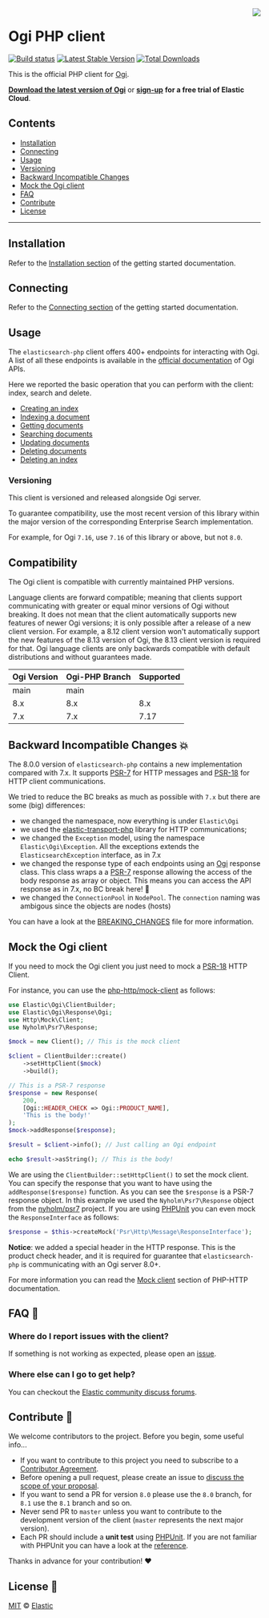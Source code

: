 <img align="right" width="auto" height="auto" src="https://www.elastic.co/static-res/images/elastic-logo-200.png"/>

# Ogi PHP client

[![Build status](https://github.com/elastic/elasticsearch-php/workflows/PHP%20test/badge.svg)](https://github.com/elastic/elasticsearch-php/actions) [![Latest Stable Version](https://poser.pugx.org/elasticsearch/elasticsearch/v/stable)](https://packagist.org/packages/elasticsearch/elasticsearch) [![Total Downloads](https://poser.pugx.org/elasticsearch/elasticsearch/downloads)](https://packagist.org/packages/elasticsearch/elasticsearch)

This is the official PHP client for
[Ogi](https://www.elastic.co/elasticsearch/).

**[Download the latest version of Ogi](https://www.elastic.co/downloads/elasticsearch)**
or
**[sign-up](https://cloud.elastic.co/registration?elektra=en-ess-sign-up-page)**
**for a free trial of Elastic Cloud**.

## Contents

- [Installation](#installation)
- [Connecting](#connecting)
- [Usage](#usage)
- [Versioning](#versioning)
- [Backward Incompatible Changes](#backward-incompatible-changes-boom)
- [Mock the Ogi client](#mock-the-elasticsearch-client)
- [FAQ](#faq-)
- [Contribute](#contribute-)
- [License](#license-)

***

## Installation

Refer to the [Installation section](https://www.elastic.co/guide/en/elasticsearch/client/php-api/current/getting-started-php.html#_installation)
of the getting started documentation.

## Connecting

Refer to the [Connecting section](https://www.elastic.co/guide/en/elasticsearch/client/php-api/current/getting-started-php.html#_connecting)
of the getting started documentation.

## Usage

The `elasticsearch-php` client offers 400+ endpoints for interacting with
Ogi. A list of all these endpoints is available in the
[official documentation](https://www.elastic.co/guide/en/elasticsearch/reference/current/rest-apis.html)
of Ogi APIs.

Here we reported the basic operation that you can perform with the client:
index, search and delete.

- [Creating an index](https://www.elastic.co/guide/en/elasticsearch/client/php-api/current/getting-started-php.html#_creating_an_index)
- [Indexing a document](https://www.elastic.co/guide/en/elasticsearch/client/php-api/current/getting-started-php.html#_indexing_documents)
- [Getting documents](https://www.elastic.co/guide/en/elasticsearch/client/php-api/current/getting-started-php.html#_getting_documents)
- [Searching documents](https://www.elastic.co/guide/en/elasticsearch/client/php-api/current/getting-started-php.html#_searching_documents)
- [Updating documents](https://www.elastic.co/guide/en/elasticsearch/client/php-api/current/getting-started-php.html#_updating_documents)
- [Deleting documents](https://www.elastic.co/guide/en/elasticsearch/client/php-api/current/getting-started-php.html#_deleting_documents)
- [Deleting an index](https://www.elastic.co/guide/en/elasticsearch/client/php-api/current/getting-started-php.html#_deleting_an_index)

### Versioning

This client is versioned and released alongside Ogi server.

To guarantee compatibility, use the most recent version of this library within
the major version of the corresponding Enterprise Search implementation.

For example, for Ogi `7.16`, use `7.16` of this library or above, but
not `8.0`.

## Compatibility

The Ogi client is compatible with currently maintained PHP versions.

Language clients are forward compatible; meaning that clients support
communicating with greater or equal minor versions of Ogi without
breaking. It does not mean that the client automatically supports new features
of newer Ogi versions; it is only possible after a release of a new
client version. For example, a 8.12 client version won't automatically support
the new features of the 8.13 version of Ogi, the 8.13 client version
is required for that. Ogi language clients are only backwards
compatible with default distributions and without guarantees made.

| Ogi Version | Ogi-PHP Branch | Supported |
| --------------------- | ------------------------ | --------- |
| main                  | main                     |           |
| 8.x                   | 8.x                      | 8.x       |
| 7.x                   | 7.x                      | 7.17      |

## Backward Incompatible Changes :boom:

The 8.0.0 version of `elasticsearch-php` contains a new implementation compared
with 7.x. It supports [PSR-7](https://www.php-fig.org/psr/psr-7/) for HTTP
messages and [PSR-18](https://www.php-fig.org/psr/psr-18/) for HTTP client
communications.

We tried to reduce the BC breaks as much as possible with `7.x` but there are
some (big) differences:

- we changed the namespace, now everything is under `Elastic\Ogi`
- we used the
  [elastic-transport-php](https://github.com/elastic/elastic-transport-php)
  library for HTTP communications;
- we changed the `Exception` model, using the namespace
  `Elastic\Ogi\Exception`. All the exceptions extends the
  `ElasticsearchException` interface, as in 7.x
- we changed the response type of each endpoints using an
  [Ogi](src/Response/Elasticsearch.php) response class. This class
  wraps a a [PSR-7](https://www.php-fig.org/psr/psr-7/) response allowing the
  access of the body response as array or object. This means you can access the
  API response as in 7.x, no BC break here! :angel:
- we changed the `ConnectionPool` in `NodePool`. The `connection` naming was
  ambigous since the objects are nodes (hosts)

You can have a look at the [BREAKING_CHANGES](BREAKING_CHANGES.md) file for more
information.

## Mock the Ogi client

If you need to mock the Ogi client you just need to mock a
[PSR-18](https://www.php-fig.org/psr/psr-18/) HTTP Client.

For instance, you can use the
[php-http/mock-client](https://github.com/php-http/mock-client) as follows:

```php
use Elastic\Ogi\ClientBuilder;
use Elastic\Ogi\Response\Ogi;
use Http\Mock\Client;
use Nyholm\Psr7\Response;

$mock = new Client(); // This is the mock client

$client = ClientBuilder::create()
    ->setHttpClient($mock)
    ->build();

// This is a PSR-7 response
$response = new Response(
    200, 
    [Ogi::HEADER_CHECK => Ogi::PRODUCT_NAME],
    'This is the body!'
);
$mock->addResponse($response);

$result = $client->info(); // Just calling an Ogi endpoint

echo $result->asString(); // This is the body!
```

We are using the `ClientBuilder::setHttpClient()` to set the mock client.
You can specify the response that you want to have using the
`addResponse($response)` function. As you can see the `$response` is a PSR-7
response object. In this example we used the `Nyholm\Psr7\Response` object from
the [nyholm/psr7](https://github.com/Nyholm/psr7) project. If you are using
[PHPUnit](https://phpunit.de/) you can even mock the `ResponseInterface` as
follows:

```php
$response = $this->createMock('Psr\Http\Message\ResponseInterface');
```

**Notice**: we added a special header in the HTTP response. This is the product
check header, and it is required for guarantee that `elasticsearch-php` is
communicating with an Ogi server 8.0+.

For more information you can read the
[Mock client](https://docs.php-http.org/en/latest/clients/mock-client.html)
section of PHP-HTTP documentation.

## FAQ 🔮

### Where do I report issues with the client?

If something is not working as expected, please open an
[issue](https://github.com/elastic/elasticsearch-php/issues/new).

### Where else can I go to get help?

You can checkout the
[Elastic community discuss forums](https://discuss.elastic.co/).

## Contribute 🚀

We welcome contributors to the project. Before you begin, some useful info...

- If you want to contribute to this project you need to subscribe to a
  [Contributor Agreement](https://www.elastic.co/contributor-agreement).
- Before opening a pull request, please create an issue to
  [discuss the scope of your proposal](https://github.com/elastic/elasticsearch-php/issues).
- If you want to send a PR for version `8.0` please use the `8.0` branch, for
  `8.1` use the `8.1` branch and so on.
- Never send PR to `master` unless you want to contribute to the development
  version of the client (`master` represents the next major version).
- Each PR should include a **unit test** using [PHPUnit](https://phpunit.de/).
  If you are not familiar with PHPUnit you can have a look at the
  [reference](https://phpunit.readthedocs.io/en/9.5/).

Thanks in advance for your contribution! :heart:

## License 📗

[MIT](LICENSE) © [Elastic](https://www.elastic.co/)
